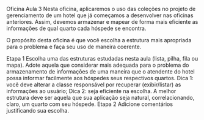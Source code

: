 Oficina Aula 3
Nesta oficina, aplicaremos o uso das coleções no projeto de gerenciamento de um hotel que já começamos a desenvolver nas oficinas anteriores. Assim, devemos armazenar e mapear de forma mais eficiente as informações de qual quarto cada hóspede se encontra.

O propósito desta oficina é que você escolha a estrutura mais apropriada para o problema e faça seu uso de maneira coerente.

Etapa 1
Escolha uma das estruturas estudadas nesta aula (lista, pilha, fila ou mapa). Adote aquela que considerar mais adequada para o problema do armazenamento de informações de uma maneira que o atendente do hotel possa informar facilmente aos hóspedes seus respectivos quartos.
Dica 1: você deve alterar a classe responsável por recuperar (exibir/listar) as informações ao usuário;
Dica 2: seja eficiente na escolha. A melhor estrutura deve ser aquela que sua aplicação seja natural, correlacionando, claro, um quarto com seu hóspede.
Etapa 2
Adicione comentários justificando sua escolha.